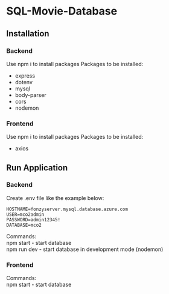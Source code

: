 # SQL-Movie-Database

## Installation
### Backend
Use npm i to install packages
Packages to be installed:

- express
- dotenv
- mysql
- body-parser
- cors
- nodemon

### Frontend
Use npm i to install packages
Packages to be installed:
- axios

## Run Application
### Backend
Create .env file like the example below:

    HOSTNAME=fonzyserver.mysql.database.azure.com
    USER=mco2admin
    PASSWORD=admin12345!
    DATABASE=mco2

Commands:<br>
npm start - start database <br>
npm run dev - start database in development mode (nodemon)<br>


### Frontend
Commands:<br>
npm start - start database<br> 
